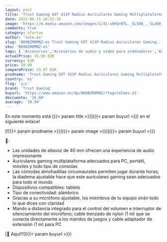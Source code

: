 ```yaml
---
layout: post
title: 'Trust Gaming GXT 411P Radius Auriculares Gaming Multiplataforma para PC  PS5  PS4  Xbox  Nintendo Switch  Mobile  Over Ear  Jack de 3.5 mm  Control de Volumen  Micrófono Ajustable - Rosado'
date: 2022-06-15 16:51:34
image: 'https://m.media-amazon.com/images/I/41-x9HG+BTL._SL500_._SL400_.jpg'
comments: true
category: ofertas
author: 'tole.es'
slug: 'B09BZM8MNZ-es Trust Gaming GXT 411P Radius Auriculares Gaming...'
sku: 'B09BZM8MNZ-es'
tags: [ 'Accesorios','Accesorios de audio y vídeo para ordenadores','Auriculares con micrófonos','Informática','nintendo','ps4','ps5','trust gaming','xbox','🇪🇸', ]
actualPrice: 19.99 EUR
currency: EUR
price: 19.99
comparePrice: 23.97 EUR
prodname: 'Trust Gaming GXT 411P Radius Auriculares Gaming Multiplataforma para PC  PS5  PS4  Xbox  Nintendo Switch  Mobile  Over Ear  Jack de 3.5 mm  Control de Volumen  Micrófono Ajustable - Rosado'
country: 'es'
flag: '🇪🇸'
brand: 'Trust Gaming'
buyurl: 'https://www.amazon.es/dp/B09BZM8MNZ/?tag=tolees-21'
descuento: '16.60'
average: '19.99'
---
```


En este momento está [{{< param title >}}]({{< param buyurl >}}) en el siguiente enlace!

[![{{< param prodname >}}]({{< param image >}})]({{< param buyurl >}})

🔎:

- Las unidades de altavoz de 40 mm ofrecen una experiencia de audio impresionante
- Auriculares gaming multiplataforma adecuados para PC, portátil, móviles y todo tipo de consolas
- Las cómodas almohadillas circumaurales permiten jugar durante horas; la diadema ajustable hace que este auriculares gaming sean adecuados para todo el mundo
- Dispositivos compatibles: tablets
- Tipo de conectividad: alámbrico
- Gracias a su micrófono ajustable, los miembros de tu equipo oirán todo lo que dices con claridad
- Mando a distancia integrado para el control del volumen e interruptor de silenciamiento del micrófono; cable trenzado de nylon (1 m) que se conecta directamente a los mandos de juegos y cable adaptador de extensión (1 m) para PC

[🛒 Aquí!!!]({{< param buyurl >}})

